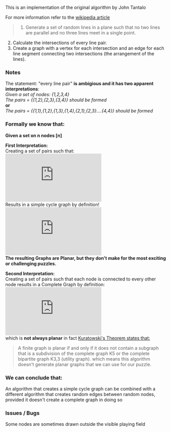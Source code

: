 This is an implementation of the original algorithm by John Tantalo

For more information refer to the [wikipedia article](https://en.wikipedia.org/wiki/Planarity#Puzzle_generation_algorithm)

> 1. Generate a set of random lines in a plane such that no two lines are parallel and no three lines meet in a single point.
2. Calculate the intersections of every line pair.
3. Create a graph with a vertex for each intersection and an edge for each line segment connecting two intersections (the arrangement of the lines).

### Notes

The statement: "every line pair" **is ambigious and it has two apparent interpretations**: 
<br>*Given a set of nodes: {1,2,3,4}*<br>*The pairs = {{1,2},{2,3},{3,4}} should be formed*<br> **or**<br>*The pairs =  {{1,1},{1,2},{1,3},{1,4},{2,1},{2,3}....{4,4}} should be formed*

### Formally we know that:

**Given a set on n nodes [n]**

**First Interpretation:**<br>
Creating a set of pairs such that:<br>
![Set of pairs](https://latex.codecogs.com/gif.latex?%5Cinline%20%7B%20%5Cleft%20%5C%7B%20%5Cleft%20%5C%7B%20i%2C%28i%5Cmod%20n%29%20&plus;%201%20%5Cright%20%5C%7D%20i%20%5Cin%20%5Bn-1%5D%20%5Cright%20%5C%7D%7D)<br>
Results in a simple cycle graph by definition!<br>
![](https://latex.codecogs.com/gif.latex?%5Cinline%20Cn%3A%20%28%5Bn%5D%2C%5Cleft%20%5C%7B%20%5Cleft%20%5C%7B%20i%2C%28i%5Cmod%20n%29%20&plus;%201%20%5Cright%20%5C%7D%7C%5C%20i%20%5Cin%20%5Bn-1%5D%20%5Cright%20%5C%7D%29)<br>
**The resulting Graphs are Planar, but they don't make for the most exciting or challenging puzzles.**

**Second Interpretation:**<br>
Creating a set of pairs such that each node is connected to every other node results in a Complete Graph by definition:<br>
![Complete Graph](https://latex.codecogs.com/gif.latex?%5Cinline%20K%20n%20%3A%3D%20%28%20%5B%20n%20%5D%20%2C%20%28%20%5B%20n%20%5D%202%20%29%20%29)<br>
which is **not always planar** in fact [Kuratowski's Theorem states that:](https://en.wikipedia.org/wiki/Kuratowski%27s_theorem)
> A finite graph is planar if and only if it does not contain a subgraph that is a subdivision of the complete graph K5 or the complete bipartite graph K3,3 (utility graph).
which means this algorithm doesn't generate planar graphs that we can use for our puzzle.

### We can conclude that:

An algorithm that creates a simple cycle graph can be combined with a different algorithm that creates random edges between random nodes, provided it doesn't create a complete graph in doing so


### Issues / Bugs
Some nodes are sometimes drawn outside the visible playing field
